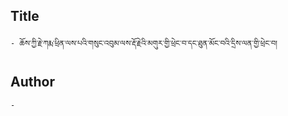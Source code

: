 ## Title
	- ཆོས་ཀྱི་རྗེ་ཀརྨ་ཕྲིན་ལས་པའི་གསུང་འབུམ་ལས་རྡོ་རྗེའི་མགུར་གྱི་ཕྲེང་བ་དང་ཐུན་མོང་བའི་དྲིས་ལན་གྱི་ཕྲེང་བ།

## Author
	- 

